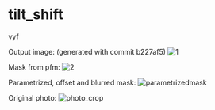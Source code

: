 # tilt_shift
vyf

Output image: (generated with commit b227af5)
![1](https://user-images.githubusercontent.com/5726108/37880168-c0156e40-3084-11e8-9818-65787e225ec3.jpg)

Mask from pfm:
![2](https://user-images.githubusercontent.com/5726108/37880169-c031103c-3084-11e8-8863-265d3e00087d.jpg)

Parametrized, offset and blurred mask:
![parametrizedmask](https://user-images.githubusercontent.com/5726108/37880171-c0691716-3084-11e8-8c6c-1d89aa354e70.jpg)

Original photo:
![photo_crop](https://user-images.githubusercontent.com/5726108/37880172-c0845738-3084-11e8-9396-c8cce07e4ccf.jpg)

